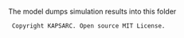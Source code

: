 
The model dumps simulation results into this folder


```
 Copyright KAPSARC. Open source MIT License.
```